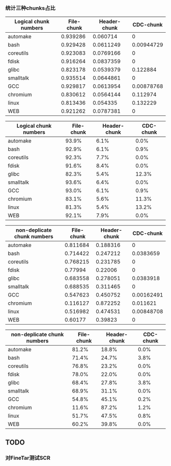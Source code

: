### 统计三种chunks占比

| Logical chunk numbers | File-chunk | Header-chunk | CDC-chunk  |
| --------------------- | ---------- | ------------ | ---------- |
| automake              | 0.939286   | 0.060714     | 0          |
| bash                  | 0.929428   | 0.0611249    | 0.00944729 |
| coreutils             | 0.923083   | 0.0769166    | 0          |
| fdisk                 | 0.916264   | 0.0837359    | 0          |
| glibc                 | 0.823178   | 0.0539379    | 0.122884   |
| smalltalk             | 0.935514   | 0.0644861    | 0          |
| GCC                   | 0.929817   | 0.0613954    | 0.00878768 |
| chromium              | 0.830612   | 0.0564144    | 0.112974   |
| linux                 | 0.813436   | 0.054335     | 0.132229   |
| WEB                   | 0.921262   | 0.0787381    | 0          |

| Logical chunk numbers | File-chunk | Header-chunk | CDC-chunk |
| --------------------- | ---------- | ------------ | --------- |
| automake              | 93.9%      | 6.1%         | 0.0%      |
| bash                  | 92.9%      | 6.1%         | 0.9%      |
| coreutils             | 92.3%      | 7.7%         | 0.0%      |
| fdisk                 | 91.6%      | 8.4%         | 0.0%      |
| glibc                 | 82.3%      | 5.4%         | 12.3%     |
| smalltalk             | 93.6%      | 6.4%         | 0.0%      |
| GCC                   | 93.0%      | 6.1%         | 0.9%      |
| chromium              | 83.1%      | 5.6%         | 11.3%     |
| linux                 | 81.3%      | 5.4%         | 13.2%     |
| WEB                   | 92.1%      | 7.9%         | 0.0%      |

| non-deplicate chunk numbers | File-chunk | Header-chunk | CDC-chunk  |
| --------------------------- | ---------- | ------------ | ---------- |
| automake                    | 0.811684   | 0.188316     | 0          |
| bash                        | 0.714422   | 0.247212     | 0.0383659  |
| coreutils                   | 0.768215   | 0.231785     | 0          |
| fdisk                       | 0.77994    | 0.22006      | 0          |
| glibc                       | 0.683558   | 0.278051     | 0.0383918  |
| smalltalk                   | 0.688535   | 0.311465     | 0          |
| GCC                         | 0.547623   | 0.450752     | 0.00162491 |
| chromium                    | 0.116127   | 0.872252     | 0.011621   |
| linux                       | 0.516982   | 0.474531     | 0.00848708 |
| WEB                         | 0.60177    | 0.39823      | 0          |

| non-deplicate chunk numbers | File-chunk | Header-chunk | CDC-chunk |
| --------------------------- | ---------- | ------------ | --------- |
| automake                    | 81.2%      | 18.8%        | 0.0%      |
| bash                        | 71.4%      | 24.7%        | 3.8%      |
| coreutils                   | 76.8%      | 23.2%        | 0.0%      |
| fdisk                       | 78.0%      | 22.0%        | 0.0%      |
| glibc                       | 68.4%      | 27.8%        | 3.8%      |
| smalltalk                   | 68.9%      | 31.1%        | 0.0%      |
| GCC                         | 54.8%      | 45.1%        | 0.2%      |
| chromium                    | 11.6%      | 87.2%        | 1.2%      |
| linux                       | 51.7%      | 47.5%        | 0.8%      |
| WEB                         | 60.2%      | 39.8%        | 0.0%      |

## TODO

### 对FineTar测试SCR